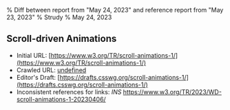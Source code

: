 % Diff between report from "May 24, 2023" and reference report from "May 23, 2023"
% Strudy
% May 24, 2023

## Scroll-driven Animations

- Initial URL: [https://www.w3.org/TR/scroll-animations-1/](https://www.w3.org/TR/scroll-animations-1/)
- Crawled URL: [undefined](undefined)
- Editor's Draft: [https://drafts.csswg.org/scroll-animations-1/](https://drafts.csswg.org/scroll-animations-1/)
- Inconsistent references for links: *INS* https://www.w3.org/TR/2023/WD-scroll-animations-1-20230406/




